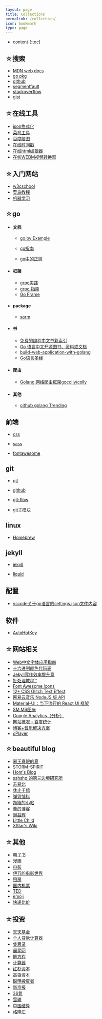 ```yaml
---
layout: page
title: Collections
permalink: /collection/
icon: bookmark
type: page
---
```


* content
{:toc}


## ☆搜索

  * [MDN web docs](https://developer.mozilla.org/zh-CN/docs/Web/JavaScript)  
  * [go pkg](https://go.dev/)  
  * [github](https://github.com/)
  * [segmentfault](https://segmentfault.com/)  
  * [stackoverflow](https://stackoverflow.com/)  
  * [gist](https://gist.github.com/discover)

## ☆在线工具

  * [json格式化](http://www.bejson.com/)  
  * [菜鸟工具](https://c.runoob.com/)  
  * [百度脑图](https://naotu.baidu.com/home) 
  * [在线时间戳](https://www.sojson.com/unixtime.html) 
  * [在线html编辑器](http://kindeditor.net/demo.php)  
  * [在线WEBM视频转换器](https://convertio.co/zh/webm-converter/)  

## ☆入门网站

  * [w3cschool](https://www.w3cschool.cn/)  
  * [菜鸟教程](https://www.runoob.com/design-pattern/design-pattern-tutorial.html)
  * [机器学习](https://www.tensorflow.org/)  

## ☆go

* #### 文档

  * [go by Example](https://books.studygolang.com/gobyexample/) 

  * [go指南](http://tour.studygolang.com/list)  

  * [go中的正则](https://www.cnblogs.com/golove/p/3269099.html)

* #### 框架

  * [grpc实践](https://segmentfault.com/a/1190000008106582)
  * [grpc 指南](https://jergoo.github.io/go-grpc-tutorial/#/)
  * [Go Frame](https://goframe.org/index)

* #### package
  
  * [xorm](https://git-scm.com/book/zh/v2/Git-%E5%B7%A5%E5%85%B7-%E5%AD%90%E6%A8%A1%E5%9D%97)

* #### 书
  
  * [免费的编程中文书籍索引](https://github.com/justjavac/free-programming-books-zh_CN#go)
  * [Go 语言中文开源图书、资料或文档](https://books.studygolang.com/)
  * [build-web-application-with-golang](build-web-application-with-golang)
  * [Go语言圣经](https://books.studygolang.com/gopl-zh/)

* #### 爬虫

  * [Golang 网络爬虫框架gocolly/colly](https://www.cnblogs.com/majianguo/p/8146110.html)

* #### 其他

  * [github golang Trending](https://github.com/trending/go?since=monthly)


## 前端

  * [css](http://www.ruanyifeng.com/blog/2010/03/css_cookbook.html)  

  * [sass](https://www.ruanyifeng.com/blog/2012/06/sass.html) 
  
  * [fontawesome](http://www.fontawesome.com.cn/)  


## git

  * [git](https://git-scm.com/book/zh/v2)  

  * [github](https://help.github.com/cn/github/searching-for-information-on-github/searching-code)

  * [git-flow](https://danielkummer.github.io/git-flow-cheatsheet/index.zh_CN.html)  
  * [git子模块](https://git-scm.com/book/zh/v2/Git-%E5%B7%A5%E5%85%B7-%E5%AD%90%E6%A8%A1%E5%9D%97)

## linux
  * [Homebrew](https://brew.sh/)

## jekyll

  * [jekyll](http://jekyllcn.com/docs/quickstart/)  

  * [liquid](https://liquid.bootcss.com/basics/types/)  


## 配置

  * [vscode关于go语言的settings.json文件内容](https://juejin.im/post/6844904122450182151)


## 软件

  * [AutoHotKey](https://wyagd001.github.io/zh-cn/docs/AutoHotkey.htm)  

## ☆网站相关

  * [Web中文字体应用指南](https://ruby-china.org/topics/14005)
  * [十六进制颜色代码表](https://encycolorpedia.cn/fecdc1)
  * [Jekyll写作效率提升篇](https://xu3352.github.io/blog/2017/08/06/jekyll-skills)
  * [批处理教程™](https://www.yiibai.com/batch_script/)
  * [Font Awesome Icons](https://fontawesome.com/v4.7.0/icons/)
  * [12+ CSS Glitch Text Effect](https://csshint.com/css-glitch-text-effect/)
  * [网易云音乐 NodeJS 版 API](https://binaryify.github.io/NeteaseCloudMusicApi/#/?id=neteasecloudmusicapi)
  * [Material-UI：当下流行的 React UI 框架](https://material-ui.com/zh/)
  * [SM.MS图床](https://sm.ms/)
  * [Google Analytics（分析）](https://analytics.google.com/analytics/web/#/report/visitors-geo/a163446273w228823629p215691923/)
  * [网站概况 - 百度统计](https://tongji.baidu.com/web/10000184192/overview/index?siteId=14951554)
  * [博客+音乐解决方案](https://szhshp.org/tech/2017/04/04/randommusic)
  * [cPlayer](https://cplayer.js.org/)
  
<!-- ## Comments
{% include comments.html %} -->

## ☆beautiful blog

  * [邪王真眼的夏](http://xiajian.github.io/2014/10/22/bundle)
  * [STORM-SPIRIT](http://wulfric.me/2014/09/jekyll-plugs/)
  * [Hom's Blog](https://gohom.win/2016/02/04/update-github-rouge/)
  * [szhshp 的第三边境研究所](https://szhshp.org/)
  * [苏易北](https://abelsu7.top/)
  * [休止千鹤](https://www.restkhz.com/)
  * [弹霄博科](https://www.txisfine.cn/)
  * [胡椒的小站](https://moxo.io/) 
  * [董的博客](https://poph163.com/category/goland/) 
  * [谢益辉](https://yihui.org/cn/)
  * [Little Child](http://www.albertbamboo.cn/markdown/2018/01/20/kramdown.html)
  * [XStar's Wiki](http://xstarcd.github.io/wiki/index.html)


## ☆其他
  
  * [电子书](http://cn.epubee.com/books/)  
  * [漫画](https://volmoe.com/)
  * [电影](http://magnet.chongbuluo.com/)
  * [伊万的电影世界](https://www.10000movie.com/)  
  * [租房](https://woyaozufang.live/#/)  
  * [国内机票](https://www.tianxun.com/)  
  * [TED](https://www.ted.com/talks)  
  * [emoji](https://gist.github.com/tldsn/9fedce660646a63024162f42ddaa9c1c)
  * [快递比价](https://m.kuaidi100.com/price/)


## ☆投资

  * [天天基金](http://fund.eastmoney.com/ztjj/#!c/0/curr/zf-%E7%83%AD%E9%97%A8%E4%B8%BB%E9%A2%98/syl/SYL_W/dt/syl/zjlr/Cinflow_W)
  * [个人贷款计算器](https://www.cmbchina.com/CmbWebPubInfo/Cal_Loan_Per.aspx?chnl=dkjsq)
  * [集思录](https://www.jisilu.cn/question/15659)
  * [晨星网](http://cn.morningstar.com/main/default.aspx)
  * [解方程](https://zs.symbolab.com/solver/system-of-equations-calculator)
  * [计算器](https://www.desmos.com/scientific?lang=zh-CN)
  * [红杉资本](https://www.sequoiacap.com/china/companies/)
  * [高瓴资本](https://www.hillhousecap.com/zh-hans/category/updates-zh-hans/)
  * [聪明投资者](https://www.cmtzz.cn/top-managers)
  * [新京报](http://www.bjnews.com.cn/financial)
  * [36氪](https://36kr.com/)
  * [雪球](https://xueqiu.com/)
  * [中国结算](https://invquery.chinaclear.cn/home.html#/uniqueCode)
  * [格隆汇](https://www.gelonghui.com/)